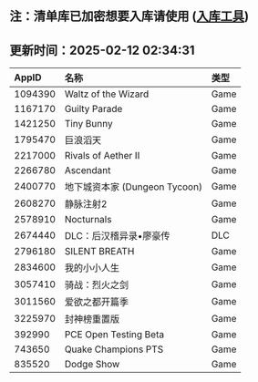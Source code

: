 ## 注：清单库已加密想要入库请使用 ([入库工具](https://github.com/BlankTMing/ManifestAutoUpdate/releases))

## 更新时间：2025-02-12 02:34:31
| AppID | 名称 | 类型  |
| :-------------------- | :----------------------------- | :----------- |
| 1094390 | Waltz of the Wizard| Game |
| 1167170 | Guilty Parade| Game |
| 1421250 | Tiny Bunny| Game |
| 1795470 | 巨浪滔天| Game |
| 2217000 | Rivals of Aether II| Game |
| 2266780 | Ascendant| Game |
| 2400770 | 地下城资本家 (Dungeon Tycoon)| Game |
| 2608270 | 静脉注射2| Game |
| 2578910 | Nocturnals| Game |
| 2674440 | DLC：后汉稽异录•廖豪传| DLC |
| 2796180 | SILENT BREATH| Game |
| 2834600 | 我的小小人生| Game |
| 3057410 | 骑战：烈火之剑| Game |
| 3011560 | 爱欲之都开篇季| Game |
| 3225970 | 封神榜重置版| Game |
| 392990 | PCE Open Testing Beta| Game |
| 743650 | Quake Champions PTS| Game |
| 835520 | Dodge Show| Game |
